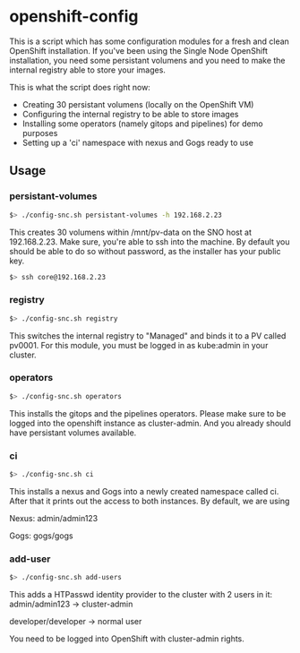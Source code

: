 # openshift-config
This is a script which has some configuration modules for a fresh and clean OpenShift installation. If you've been using 
the Single Node OpenShift installation, you need some persistant volumens and you need to make the internal registry
able to store your images. 

This is what the script does right now:

- Creating 30 persistant volumens (locally on the OpenShift VM)
- Configuring the internal registry to be able to store images
- Installing some operators (namely gitops and pipelines) for demo purposes
- Setting up a 'ci' namespace with nexus and Gogs ready to use

## Usage
### persistant-volumes
```bash
$> ./config-snc.sh persistant-volumes -h 192.168.2.23
```

This creates 30 volumens within /mnt/pv-data on the SNO host at 192.168.2.23. Make sure, you're able to ssh into the machine. By default you should be able to do so without password, as the installer has your public key. 

```bash
$> ssh core@192.168.2.23
```

### registry
```bash
$> ./config-snc.sh registry 
```

This switches the internal registry to "Managed" and binds it to a PV called pv0001. For this module, you must be logged in as kube:admin in your cluster. 

### operators
```bash
$> ./config-snc.sh operators
```

This installs the gitops and the pipelines operators. Please make sure to be logged into the openshift instance as cluster-admin. And you already should have persistant volumes available.

### ci
```bash
$> ./config-snc.sh ci
```

This installs a nexus and Gogs into a newly created namespace called ci. After that it prints out the access to both instances. By default, we are using

Nexus: admin/admin123

Gogs: gogs/gogs


### add-user
```bash
$> ./config-snc.sh add-users 
```
This adds a HTPasswd identity provider to the cluster with 2 users in it:
admin/admin123 -> cluster-admin

developer/developer -> normal user

You need to be logged into OpenShift with cluster-admin rights.
